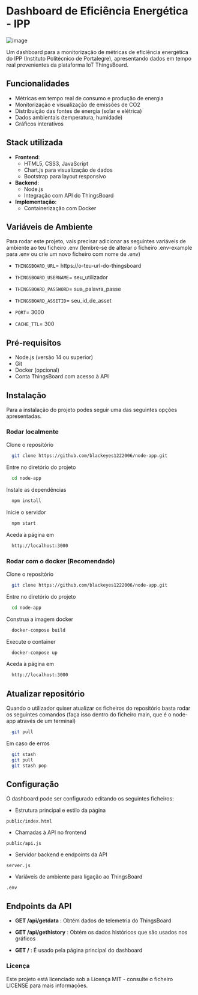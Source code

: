 # Dashboard de Eficiência Energética - IPP

![image](https://github.com/user-attachments/assets/4589ac33-67f7-41d1-a0fb-2783f54ef264)



Um dashboard para a monitorização de métricas de eficiência energética do IPP (Instituto Politécnico de Portalegre), apresentando dados em tempo real provenientes da plataforma IoT ThingsBoard.


## Funcionalidades

- Métricas em tempo real de consumo e produção de energia
- Monitorização e visualização de emissões de CO2
- Distribuição das fontes de energia (solar e elétrica)
- Dados ambientais (temperatura, humidade)
- Gráficos interativos


## Stack utilizada
- **Frontend**: 
  - HTML5, CSS3, JavaScript
  - Chart.js para visualização de dados
  - Bootstrap para layout responsivo
- **Backend**:
  - Node.js
  - Integração com API do ThingsBoard
- **Implementação**:
  - Containerização com Docker

## Variáveis de Ambiente

Para rodar este projeto, vais precisar adicionar as seguintes variáveis de ambiente ao teu ficheiro .env (lembre-se de alterar o ficheiro .env-example para .env ou crie um novo ficheiro com nome de .env)

- `THINGSBOARD_URL`= https://o-teu-url-do-thingsboard

- `THINGSBOARD_USERNAME`= seu_utilizador

- `THINGSBOARD_PASSWORD`= sua_palavra_passe

- `THINGSBOARD_ASSETID`= seu_id_de_asset

- `PORT`= 3000

- `CACHE_TTL`= 300


## Pré-requisitos
- Node.js (versão 14 ou superior)
- Git
- Docker (opcional)
- Conta ThingsBoard com acesso à API

## Instalação

Para a instalação do projeto podes seguir uma das seguintes opções apresentadas.

### Rodar localmente

Clone o repositório

```bash
  git clone https://github.com/blackeyes1222006/node-app.git
```

Entre no diretório do projeto

```bash
  cd node-app
```

Instale as dependências

```bash
  npm install
```

Inicie o servidor

```bash
  npm start
```

Aceda à página em
```bash
  http://localhost:3000
```


### Rodar com o docker (Recomendado)

Clone o repositório

```bash
  git clone https://github.com/blackeyes1222006/node-app.git
```

Entre no diretório do projeto

```bash
  cd node-app
```

Construa a imagem docker
```bash
  docker-compose build
```

Execute o container
```bash
  docker-compose up
```

Aceda à página em
```bash
  http://localhost:3000
```
## Atualizar repositório

Quando o utilizador quiser atualizar os ficheiros do repositório basta rodar os seguintes comandos (faça isso dentro do ficheiro main, que é o node-app através de um terminal)
```bash
  git pull
```
Em caso de erros
```bash
  git stash
  git pull
  git stash pop
```

## Configuração

O dashboard pode ser configurado editando os seguintes ficheiros:
- Estrutura principal e estilo da página
```
public/index.html 
```
- Chamadas à API no frontend
```
public/api.js 
```
- Servidor backend e endpoints da API
```
server.js 
```
- Variáveis de ambiente para ligação ao ThingsBoard
```
.env 
```

## Endpoints da API
- **GET /api/getdata** : Obtém dados de telemetria do ThingsBoard

- **GET /api/gethistory** : Obtém os dados históricos que são usados nos gráficos

- **GET /** : É usado pela página principal do dashboard

### Licença

Este projeto está licenciado sob a Licença MIT - consulte o ficheiro LICENSE para mais informações.
